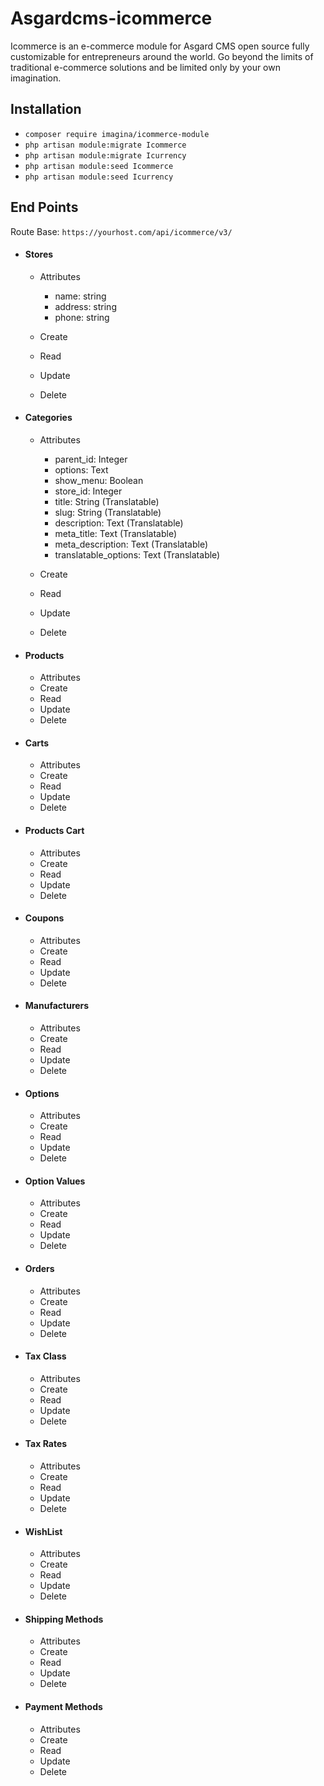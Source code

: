 # Asgardcms-icommerce

Icommerce is an e-commerce module for Asgard CMS open source fully customizable for entrepreneurs around the world. Go beyond the limits of traditional e-commerce solutions and be limited only by your own imagination.

## Installation

* `composer require imagina/icommerce-module`
* `php artisan module:migrate Icommerce`
* `php artisan module:migrate Icurrency`
* `php artisan module:seed Icommerce`
* `php artisan module:seed Icurrency`

## End Points

Route Base: `https://yourhost.com/api/icommerce/v3/`

* #### Stores

    * Attributes
    
        * name: string
        * address: string
        * phone: string
   
    * Create
    * Read
    * Update
    * Delete

* #### Categories

    * Attributes
    
        * parent_id: Integer
        * options: Text
        * show_menu: Boolean
        * store_id: Integer
        * title: String (Translatable)
        * slug: String (Translatable)
        * description: Text (Translatable)
        * meta_title: Text (Translatable)
        * meta_description: Text (Translatable)
        * translatable_options: Text (Translatable)
    
    * Create
    * Read
    * Update
    * Delete
    
* #### Products

    * Attributes
    * Create
    * Read
    * Update
    * Delete
    
* #### Carts

    * Attributes
    * Create
    * Read
    * Update
    * Delete
    
* #### Products Cart

    * Attributes
    * Create
    * Read
    * Update
    * Delete
    
* #### Coupons

    * Attributes
    * Create
    * Read
    * Update
    * Delete

* #### Manufacturers

    * Attributes
    * Create
    * Read
    * Update
    * Delete

* #### Options

    * Attributes
    * Create
    * Read
    * Update
    * Delete

* #### Option Values

    * Attributes
    * Create
    * Read
    * Update
    * Delete

* #### Orders

    * Attributes
    * Create
    * Read
    * Update
    * Delete

* #### Tax Class

    * Attributes
    * Create
    * Read
    * Update
    * Delete

* #### Tax Rates

    * Attributes
    * Create
    * Read
    * Update
    * Delete

* #### WishList

    * Attributes
    * Create
    * Read
    * Update
    * Delete


* #### Shipping Methods

    * Attributes
    * Create
    * Read
    * Update
    * Delete
    
* #### Payment Methods

    * Attributes
    * Create
    * Read
    * Update
    * Delete









